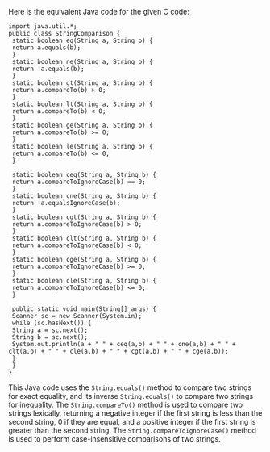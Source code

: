 Here is the equivalent Java code for the given C code:
```
import java.util.*;
public class StringComparison {
 static boolean eq(String a, String b) {
 return a.equals(b);
 }
 static boolean ne(String a, String b) {
 return !a.equals(b);
 }
 static boolean gt(String a, String b) {
 return a.compareTo(b) > 0;
 }
 static boolean lt(String a, String b) {
 return a.compareTo(b) < 0;
 }
 static boolean ge(String a, String b) {
 return a.compareTo(b) >= 0;
 }
 static boolean le(String a, String b) {
 return a.compareTo(b) <= 0;
 }
 
 static boolean ceq(String a, String b) {
 return a.compareToIgnoreCase(b) == 0;
 }
 static boolean cne(String a, String b) {
 return !a.equalsIgnoreCase(b);
 }
 static boolean cgt(String a, String b) {
 return a.compareToIgnoreCase(b) > 0;
 }
 static boolean clt(String a, String b) {
 return a.compareToIgnoreCase(b) < 0;
 }
 static boolean cge(String a, String b) {
 return a.compareToIgnoreCase(b) >= 0;
 }
 static boolean cle(String a, String b) {
 return a.compareToIgnoreCase(b) <= 0;
 }
 
 public static void main(String[] args) {
 Scanner sc = new Scanner(System.in);
 while (sc.hasNext()) {
 String a = sc.next();
 String b = sc.next();
 System.out.println(a + " " + ceq(a,b) + " " + cne(a,b) + " " + clt(a,b) + " " + cle(a,b) + " " + cgt(a,b) + " " + cge(a,b));
 }
 }
}
```
This Java code uses the `String.equals()` method to compare two strings for exact equality, and its inverse `String.equals()` to compare two strings for inequality. The `String.compareTo()` method is used to compare two strings lexically, returning a negative integer if the first string is less than the second string, 0 if they are equal, and a positive integer if the first string is greater than the second string. The `String.compareToIgnoreCase()` method is used to perform case-insensitive comparisons of two strings.

